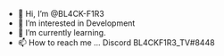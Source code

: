 - 👋 Hi, I’m @BL4CK-F1R3
- 👀 I’m interested in Development
- 🌱 I’m currently learning.
- 📫 How to reach me ... Discord BL4CKF1R3_TV#8448

<!---
BL4CK-F1R3/BL4CK-F1R3 is a ✨ special ✨ repository because its `README.md` (this file) appears on your GitHub profile.
You can click the Preview link to take a look at your changes.
--->
